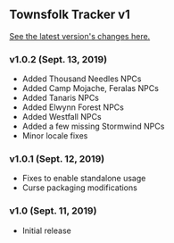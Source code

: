 ## Townsfolk Tracker v1

[See the latest version's changes here.](https://bitbucket.org/jsiebert9/townsfolk-tracker/src/master/changelog.md)

### v1.0.2 (Sept. 13, 2019)
* Added Thousand Needles NPCs
* Added Camp Mojache, Feralas NPCs
* Added Tanaris NPCs
* Added Elwynn Forest NPCs
* Added Westfall NPCs
* Added a few missing Stormwind NPCs
* Minor locale fixes

### v1.0.1 (Sept. 12, 2019)
* Fixes to enable standalone usage
* Curse packaging modifications

### v1.0 (Sept. 11, 2019)
* Initial release
